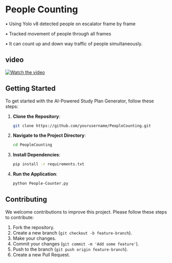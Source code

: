 # People Counting

• Using Yolo v8 detected people on escalator frame by frame

• Tracked movement of people through all frames

• It can count up and down way traffic of people simultaneously.

## video


[![Watch the video](https://i9.ytimg.com/vi/T_KEMU_cLHg/mqdefault.jpg?sqp=CMSOvagG-oaymwEmCMACELQB8quKqQMa8AEB-AH-CYAC0AWKAgwIABABGGUgRihEMA8=&rs=AOn4CLDCbrsUdqUf80PgpPBTXwp85aJiMg)](https://youtu.be/T_KEMU_cLHg )



## Getting Started

To get started with the AI-Powered Study Plan Generator, follow these steps:

1. **Clone the Repository**:
    ```bash
    git clone https://github.com/yourusername/PeopleCounting.git
    ```

2. **Navigate to the Project Directory**:
    ```bash
    cd PeopleCounting
    ```

3. **Install Dependencies**:
    ```bash
    pip install -r requirements.txt
    ```

4. **Run the Application**:
    ```bash
    python People-Counter.py
    ```


## Contributing
We welcome contributions to improve this project. Please follow these steps to contribute:
1. Fork the repository.
2. Create a new branch (`git checkout -b feature-branch`).
3. Make your changes.
4. Commit your changes (`git commit -m 'Add some feature'`).
5. Push to the branch (`git push origin feature-branch`).
6. Create a new Pull Request.
